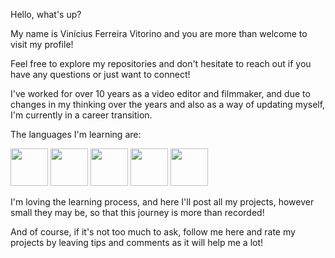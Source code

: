 Hello, what's up?

My name is Vinícius Ferreira Vitorino and you are more than welcome to visit my profile!

Feel free to explore my repositories and don't hesitate to reach out if you have any questions or just want to connect!

I've worked for over 10 years as a video editor and filmmaker, and due to changes in my thinking over the years and also as a way of updating myself, I'm currently in a career transition.

The languages I'm learning are:


<img src="https://cdn.jsdelivr.net/gh/devicons/devicon@latest/icons/javascript/javascript-original.svg" width="60" height="60"/>      <img src="https://cdn.jsdelivr.net/gh/devicons/devicon@latest/icons/nodejs/nodejs-original-wordmark.svg" width="60" height="60"/> 
     <img src="https://cdn.jsdelivr.net/gh/devicons/devicon@latest/icons/typescript/typescript-original.svg" width="60" height="60"/>      <img src="https://cdn.jsdelivr.net/gh/devicons/devicon@latest/icons/discordjs/discordjs-original.svg" width="60" height="60"/> 
      <img src="https://cdn.jsdelivr.net/gh/devicons/devicon@latest/icons/git/git-original.svg" width="60" height="60"/>

          
I'm loving the learning process, and here I'll post all my projects, however small they may be, so that this journey is more than recorded!

And of course, if it's not too much to ask, follow me here and rate my projects by leaving tips and comments as it will help me a lot!
